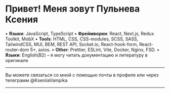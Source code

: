 # Привет! Меня зовут Пульнева Ксения

•	**Языки**: JavaScript, TypeScript
•	**Фреймворки**: React, Next.js, Redux Toolkit, MobX
•	**Tools**: HTML, CSS, CSS-modules, SCSS, SASS, TailwindCSS, MUI, BEM, REST API, Socket.io, React-hook-form, React-router-dom 5+, axios.
•	**Other**: Prettier, ESLint, Vite, Docker, Nginx, FSD.
•	**Языки**: English(B2) – я могу читать документацию и литературу в оригинале

 
***

Вы можете связаться со мной с помощью почты в профиле или через телеграмм @KseniiaVampika

***


